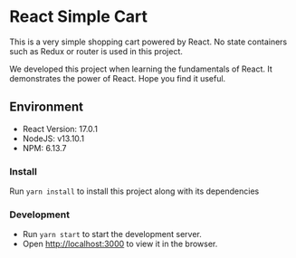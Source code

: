 # React Simple Cart

This is a very simple shopping cart powered by React. No state containers such as Redux or router is used in this project. 

We developed this project when learning the fundamentals of React. It demonstrates the power of React. Hope you find it useful.









## Environment

+ React Version:  17.0.1
+ NodeJS: v13.10.1
+ NPM: 6.13.7

### Install

Run `yarn install` to install this project along with its dependencies

### Development

+ Run `yarn start` to start the development server.
+ Open [http://localhost:3000](http://localhost:3000) to view it in the browser.
